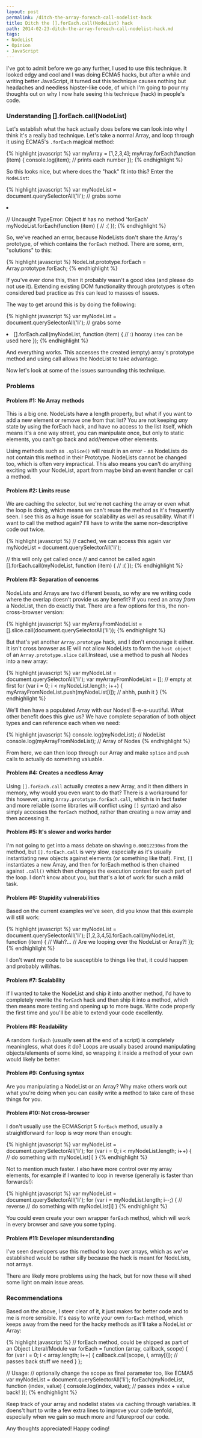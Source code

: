 ```yaml
---
layout: post
permalink: /ditch-the-array-foreach-call-nodelist-hack
title: Ditch the [].forEach.call(NodeList) hack
path: 2014-02-23-ditch-the-array-foreach-call-nodelist-hack.md
tags:
- NodeList
- Opinion
- JavaScript
---
```


I've got to admit before we go any further, I used to use this technique. It looked edgy and cool and I was doing ECMA5 hacks, but after a while and writing better JavaScript, it turned out this technique causes nothing but headaches and needless hipster-like code, of which I'm going to pour my thoughts out on why I now hate seeing this technique (hack) in people's code.

### Understanding [].forEach.call(NodeList)

Let's establish what the hack actually does before we can look into why I think it's a really bad technique. Let's take a normal Array, and loop through it using ECMA5's `.forEach` magical method:

{% highlight javascript %}
var myArray = [1,2,3,4];
myArray.forEach(function (item) {
  console.log(item); // prints each number
});
{% endhighlight %}

So this looks nice, but where does the "hack" fit into this? Enter the `NodeList`:

{% highlight javascript %}
var myNodeList = document.querySelectorAll('li'); // grabs some <li>

// Uncaught TypeError: Object #<NodeList> has no method 'forEach' 
myNodeList.forEach(function (item) {
  // :(
});
{% endhighlight %}

So, we've reached an error, because NodeLists don't share the Array's prototype, of which contains the `forEach` method. There are some, erm, "solutions" to this:

{% highlight javascript %}
NodeList.prototype.forEach = Array.prototype.forEach;
{% endhighlight %}

If you've ever done this, then it probably wasn't a good idea (and please do not use it). Extending existing DOM functionality through prototypes is often considered bad practice as this can lead to masses of issues.

The way to get around this is by doing the following:

{% highlight javascript %}
var myNodeList = document.querySelectorAll('li'); // grabs some <li>
[].forEach.call(myNodeList, function (item) {
  // :) hooray `item` can be used here
});
{% endhighlight %}

And everything works. This accesses the created (empty) array's prototype method and using call allows the NodeList to take advantage.

Now let's look at some of the issues surrounding this technique.

### Problems

#### Problem #1: No Array methods
This is a big one. NodeLists have a length property, but what if you want to add a new element or remove one from that list? You are not keeping _any_ state by using the forEach hack, and have no access to the list itself, which means it's a one way street, you can manipulate once, but only to static elements, you can't go back and add/remove other elements.

Using methods such as `.splice()` will result in an error - as NodeLists do not contain this method in their Prototype. NodeLists cannot be changed too, which is often very impractical. This also means you can't do anything exciting with your NodeList, apart from maybe bind an event handler or call a method.

#### Problem #2: Limits reuse
We are caching the selector, but we're not caching the array or even what the loop is doing, which means we can't reuse the method as it's frequently seen. I see this as a huge issue for scalability as well as reusability. What if I want to call the method again? I'll have to write the same non-descriptive code out twice.

{% highlight javascript %}
// cached, we can access this again
var myNodeList = document.querySelectorAll('li');

// this will only get called once
// and cannot be called again
[].forEach.call(myNodeList, function (item) {
  // :(
});
{% endhighlight %}

#### Problem #3: Separation of concerns
NodeLists and Arrays are two different beasts, so why are we writing code where the overlap doesn't provide us any benefit? If you need an array _from_ a NodeList, then do exactly that. There are a few options for this, the non-cross-browser version:

{% highlight javascript %}
var myArrayFromNodeList = [].slice.call(document.querySelectorAll('li'));
{% endhighlight %}

But that's yet another `Array.prototype` hack, and I don't encourage it either. It isn't cross browser as IE will not allow NodeLists to form the `host object` of an `Array.prototype.slice` call.Instead, use a method to push all Nodes into a new array:

{% highlight javascript %}
var myNodeList = document.querySelectorAll('li');
var myArrayFromNodeList = []; // empty at first
for (var i = 0; i < myNodeList.length; i++) {
  myArrayFromNodeList.push(myNodeList[i]); // ahhh, push it
}
{% endhighlight %}

We'll then have a populated Array with our Nodes! B-e-a-uuutiful. What other benefit does this give us? We have complete separation of both object types and can reference each when we need:

{% highlight javascript %}
console.log(myNodeList); // NodeList
console.log(myArrayFromNodeList); // Array of Nodes
{% endhighlight %}

From here, we can then loop through our Array and make `splice` and `push` calls to actually do something valuable.

#### Problem #4: Creates a needless Array
Using `[].forEach.call` actually _creates_ a new Array, and it then dithers in memory, why would you even want to do that? There is a workaround for this however, using `Array.prototype.forEach.call`, which is in fact faster and more reliable (some libraries will conflict using `[]` syntax) and also simply accesses the `forEach` method, rather than creating a new array and then accessing it.

#### Problem #5: It's slower and works harder
I'm not going to get into a mass debate on shaving `0.00012230ms` from the method, but `[].forEach.call` is _very_ slow, especially as it's usually instantiating new objects against elements (or something like that). First, `[]` instantiates a new Array, and then for forEach method is then chained against `.call()` which then changes the execution context for each part of the loop. I don't know about you, but that's a lot of work for such a mild task.

#### Problem #6: Stupidity vulnerabilities
Based on the current examples we've seen, did you know that this example will still work:

{% highlight javascript %}
var myNodeList = document.querySelectorAll('li');
[1,2,3,4,5].forEach.call(myNodeList, function (item) {
  // Wah?...
  // Are we looping over the NodeList or Array?!
});
{% endhighlight %}

I don't want my code to be susceptible to things like that, it could happen and probably will/has.

#### Problem #7: Scalability
If I wanted to take the NodeList and ship it into another method, I'd have to completely rewrite the `forEach` hack and then ship it into a method, which then means more testing and opening up to more bugs. Write code properly the first time and you'll be able to extend your code excellently.

#### Problem #8: Readability
A random `forEach` (usually seen at the end of a script) is completely meaningless, what does it do? Loops are usually based around manipulating objects/elements of some kind, so wrapping it inside a method of your own would likely be better.

#### Problem #9: Confusing syntax
Are you manipulating a NodeList or an Array? Why make others work out what you're doing when you can easily write a method to take care of these things for you.

#### Problem #10: Not cross-browser
I don't usually use the ECMAScript 5 `forEach` method, usually a straightforward `for` loop is _way more_ than enough:

{% highlight javascript %}
var myNodeList = document.querySelectorAll('li');
for (var i = 0; i < myNodeList.length; i++) {
  // do something with myNodeList[i]
}
{% endhighlight %}

Not to mention much faster. I also have more control over my array elements, for example if I wanted to loop in reverse (generally is faster than forwards!):

{% highlight javascript %}
var myNodeList = document.querySelectorAll('li');
for (var i = myNodeList.length; i--;) { // reverse
  // do something with myNodeList[i]
}
{% endhighlight %}

You could even create your own wrapper `forEach` method, which will work in every browser and save you some typing.

#### Problem #11: Developer misunderstanding
I've seen developers use this method to loop over arrays, which as we've established would be rather silly because the hack is meant for NodeLists, not arrays.

There are likely more problems using the hack, but for now these will shed some light on main issue areas.

### Recommendations

Based on the above, I steer clear of it, it just makes for better code and to me is more sensible. It's easy to write your own `forEach` method, which keeps away from the need for the hacky methods as it'll take a NodeList _or_ Array:

{% highlight javascript %}
// forEach method, could be shipped as part of an Object Literal/Module
var forEach = function (array, callback, scope) {
  for (var i = 0; i < array.length; i++) {
    callback.call(scope, i, array[i]); // passes back stuff we need
  }
};

// Usage:
// optionally change the scope as final parameter too, like ECMA5
var myNodeList = document.querySelectorAll('li');
forEach(myNodeList, function (index, value) {
    console.log(index, value); // passes index + value back!
});
{% endhighlight %}

Keep track of your array and nodelist states via caching through variables. It doens't hurt to write a few extra lines to improve your code tenfold, especially when we gain so much more and futureproof our code.

Any thoughts appreciated! Happy coding!
